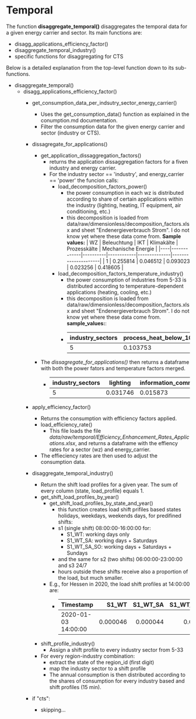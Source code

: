 # Temporal

The function **disaggregate_temporal()** disaggregates the temporal data for a given energy carrier and sector. Its main functions are: 
- disagg_applications_efficiency_factor()
- disaggregate_temporal_industry()
- specific functions for disaggregating for CTS

Below is a detailed explanation from the top-level function down to its sub-functions.

- disaggregate_temporal()
    - disagg_applications_efficiency_factor()
        - get_consumption_data_per_indsutry_sector_energy_carrier()
            - Uses the get_consumption_data() function as explained in the conumption.md documentation.
            - Filter the consumption data for the given energy carrier and sector (industry or CTS).
        - dissagregate_for_applications()
            - get_application_dissaggregation_factors()
                * returns the application dissaggregation factors for a fiven industry and energy carrier. 
                * For the industry sector == 'industry', and energy_carrier == 'power' the funcion calls:
                    * load_decomposition_factors_power()
                        - the power consumption in each wz is distributed according to share 
                          of certain applications within the industry (lighting, heating, IT equipment, air conditioning, etc.)
                        - this decomposition is loaded from data/raw/dimensionless/decomposition_factors.xlsx and sheet "Endenergieverbrauch Strom".
                          I do not know yet where these data come from.
                          **Sample values:**
                            | WZ | Beleuchtung | IKT      | Klimakälte | Prozesskälte | Mechanische Energie |
                            |----|-------------|----------|------------|--------------|---------------------|
                            | 1  | 0.255814    | 0.046512 | 0.093023   | 0.023256     | 0.418605            |
                    * load_decomposition_factors_temperature_industry()
                        - the power consumption of industries from 5-33 is distributed according to temperature-dependent applications (heating, cooling, etc.)
                        - this decomposition is loaded from data/raw/dimensionless/decomposition_factors.xlsx and sheet "Endenergieverbrauch Strom".
                          I do not know yet where these data come from.
                          **sample_values:**:
                        - | industry_sectors | process_heat_below_100C | process_heat_100_to_200C | process_heat_200_to_500C | process_heat_above_500C |
                          |---|----------|----------|----------|-----|
                          | 5 | 0.103753 | 0.666667 | 0.229581 | 0.0 |
            - The *dissagregate_for_applications()* then returns a dataframe with both the power fators and temperature factors merged.
                - | industry_sectors | lighting | information_communication_technology | space_cooling | process_cooling | mechanical_energy | space_heating | hot_water | process_heat_below_100C | process_heat_100_to_200C | process_heat_200_to_500C | process_heat_above_500C |
                  |---|----------|----------|----------|-----|----------|-----|-----|----------|----------|----------|-----|
                  | 5 | 0.031746 | 0.015873 | 0.015873 | 0.0 | 0.888889 | 0.0 | 0.0 | 0.004941 | 0.031746 | 0.010932 | 0.0 |
        
        - apply_efficiency_factor()
            - Returns the consumption with efficiency factors applied.
            * load_efficiency_rate()
                - This file loads the file *data/raw/temporal/Efficiency_Enhancement_Rates_Applications.xlsx*, and returns a dataframe with the effiency rates for a sector (wz) and energy_carrier.
            * The effieciency rates are then used to adjust the consumption data.
        - disaggregate_temporal_industry()
            * Return the shift load profiles for a given year. The sum of every column (state, load_profile) equals 1.
            * get_shift_load_profiles_by_year()
                * get_shift_load_profiles_by_state_and_year()
                    - this function creates load shift prifiles based states holidays, weekdays, weekends days, for predifined shifts: 
                    - s1 (single shift) 08:00:00-16:00:00 for:
                        - S1_WT: working days only
                        - S1_WT_SA: working days + Saturdays
                        - S1_WT_SA_SO: working days + Saturdays + Sundays
                    - and the same for s2 (two shifts) 06:00:00-23:00:00 and s3 24/7
                    - hours outside these shifts receive also a proportion of the load, but much smaller.
                * E.g., for Hessen in 2020, the load shift profiles at 14:00:00 are:
                    * | Timestamp           |    S1_WT | S1_WT_SA | S1_WT_SA_SO |    S2_WT | S2_WT_SA | S2_WT_SA_SO |    S3_WT | S3_WT_SA | S3_WT_SA_SO |
                      | ------------------- | -------: | -------: | ----------: | -------: | -------: | ----------: | -------: | -------: | ----------: |
                      | 2020-01-03 14:00:00 | 0.000046 | 0.000044 | 0.000042    | 0.000038 | 0.000036 | 0.000033    | 0.000034 | 0.000031 | 0.000028    |
            * shift_profile_industry()
                * Assign a shift profile to every industry sector from 5-33
            * For every region-industry combination:
                * extract the state of the region_id (first digit)
                * map the industry sector to a shift profile
                * The annual consumption is then distributed according to the shares of consumption for every industry based and shift profiles (15 min).
        - if "cts":
            - skipping...


